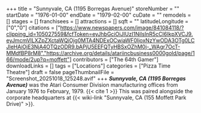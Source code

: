 +++
title = "Sunnyvale, CA (1195 Borregas Avenue)"
storeNumber = ""
startDate = "1976-01-00"
endDate = "1979-02-00"
cuDate = ""
remodels = []
stages = []
franchisees = []
attractions = []
sqft = ""
latitudeLongitude = ["0","0"]
citations = ["https://www.newspapers.com/image/841084118/?clipping_id=105027559&fcfToken=eyJhbGciOiJIUzI1NiIsInR5cCI6IkpXVCJ9.eyJmcmVlLXZpZXctaWQiOjg0MTA4NDExOCwiaWF0IjoxNzYwODA3OTg0LCJleHAiOjE3NjA4OTQzODR9.bAPjU5EEFQTyHBSxOZhM0j-_WAgr7OcT-MMdfBP8rM8","https://archive.org/details/atariincbusiness0000gold/page/166/mode/2up?q=moffett"]
contributors = ["The 64th Gamer"]
downloadLinks = []
tags = ["Locations"]
categories = ["Pizza Time Theatre"]
draft = false
pageThumbnailFile = "Screenshot_20251018_125248.avif"
+++
***Sunnyvale, CA (1195 Borregas Avenue)*** was the Atari Consumer Division manufacturing offices from January 1976 to February, 1979. {{< cite 1 >}} This was paired alongside the corporate headquarters at {{< wiki-link "Sunnyvale, CA (155 Moffett Park Drive)" >}}.
